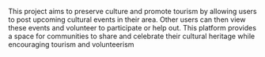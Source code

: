 
This project aims to preserve culture and promote tourism by allowing users to post upcoming cultural events in their area. Other users can then view these events and volunteer to participate or help out. This platform provides a space for communities to share and celebrate their cultural heritage while encouraging tourism and volunteerism
